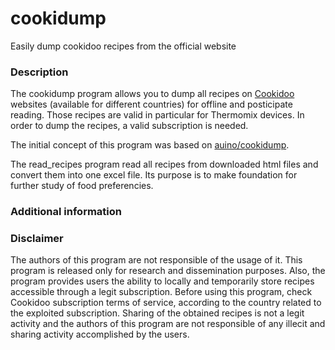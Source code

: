 # cookidump

Easily dump cookidoo recipes from the official website

### Description ###

The cookidump program allows you to dump all recipes on [Cookidoo](https://cookidoo.pl) websites (available for different countries) for offline and posticipate reading.
Those recipes are valid in particular for Thermomix devices.
In order to dump the recipes, a valid subscription is needed.

The initial concept of this program was based on [auino/cookidump](https://github.com/auino/cookidump).

The read_recipes program read all recipes from downloaded html files and convert them into one excel file. 
Its purpose is to make foundation for further study of food preferencies.

### Additional information ###





### Disclaimer ###
The authors of this program are not responsible of the usage of it.
This program is released only for research and dissemination purposes.
Also, the program provides users the ability to locally and temporarily store recipes accessible through a legit subscription.
Before using this program, check Cookidoo subscription terms of service, according to the country related to the exploited subscription. 
Sharing of the obtained recipes is not a legit activity and the authors of this program are not responsible of any illecit and sharing activity accomplished by the users.


